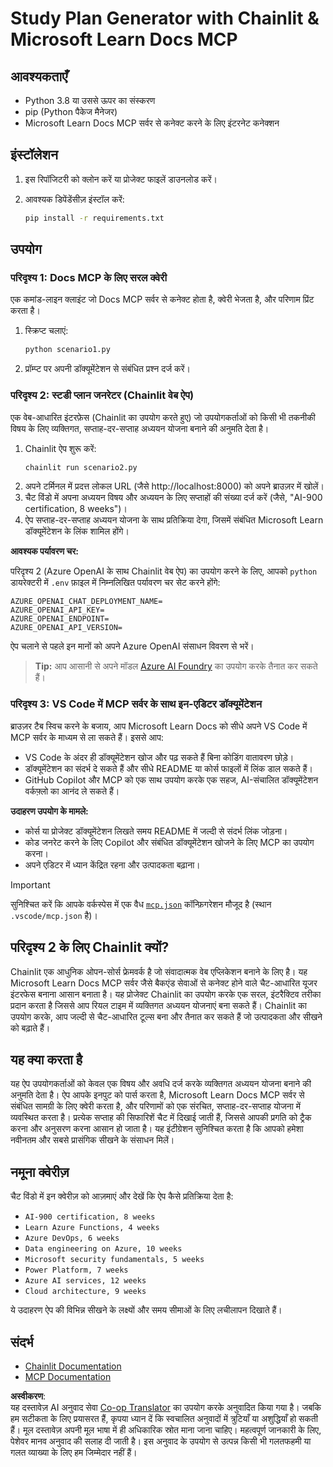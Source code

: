 <!--
CO_OP_TRANSLATOR_METADATA:
{
  "original_hash": "a05fb941810e539147fec53aaadbb6fd",
  "translation_date": "2025-07-14T06:38:25+00:00",
  "source_file": "09-CaseStudy/docs-mcp/solution/python/README.md",
  "language_code": "hi"
}
-->
# Study Plan Generator with Chainlit & Microsoft Learn Docs MCP

## आवश्यकताएँ

- Python 3.8 या उससे ऊपर का संस्करण
- pip (Python पैकेज मैनेजर)
- Microsoft Learn Docs MCP सर्वर से कनेक्ट करने के लिए इंटरनेट कनेक्शन

## इंस्टॉलेशन

1. इस रिपॉजिटरी को क्लोन करें या प्रोजेक्ट फाइलें डाउनलोड करें।
2. आवश्यक डिपेंडेंसीज़ इंस्टॉल करें:

   ```bash
   pip install -r requirements.txt
   ```

## उपयोग

### परिदृश्य 1: Docs MCP के लिए सरल क्वेरी
एक कमांड-लाइन क्लाइंट जो Docs MCP सर्वर से कनेक्ट होता है, क्वेरी भेजता है, और परिणाम प्रिंट करता है।

1. स्क्रिप्ट चलाएं:
   ```bash
   python scenario1.py
   ```
2. प्रॉम्प्ट पर अपनी डॉक्यूमेंटेशन से संबंधित प्रश्न दर्ज करें।

### परिदृश्य 2: स्टडी प्लान जनरेटर (Chainlit वेब ऐप)
एक वेब-आधारित इंटरफ़ेस (Chainlit का उपयोग करते हुए) जो उपयोगकर्ताओं को किसी भी तकनीकी विषय के लिए व्यक्तिगत, सप्ताह-दर-सप्ताह अध्ययन योजना बनाने की अनुमति देता है।

1. Chainlit ऐप शुरू करें:
   ```bash
   chainlit run scenario2.py
   ```
2. अपने टर्मिनल में प्रदत्त लोकल URL (जैसे http://localhost:8000) को अपने ब्राउज़र में खोलें।
3. चैट विंडो में अपना अध्ययन विषय और अध्ययन के लिए सप्ताहों की संख्या दर्ज करें (जैसे, "AI-900 certification, 8 weeks")।
4. ऐप सप्ताह-दर-सप्ताह अध्ययन योजना के साथ प्रतिक्रिया देगा, जिसमें संबंधित Microsoft Learn डॉक्यूमेंटेशन के लिंक शामिल होंगे।

**आवश्यक पर्यावरण चर:**

परिदृश्य 2 (Azure OpenAI के साथ Chainlit वेब ऐप) का उपयोग करने के लिए, आपको `python` डायरेक्टरी में `.env` फ़ाइल में निम्नलिखित पर्यावरण चर सेट करने होंगे:

```
AZURE_OPENAI_CHAT_DEPLOYMENT_NAME=
AZURE_OPENAI_API_KEY=
AZURE_OPENAI_ENDPOINT=
AZURE_OPENAI_API_VERSION=
```

ऐप चलाने से पहले इन मानों को अपने Azure OpenAI संसाधन विवरण से भरें।

> **Tip:** आप आसानी से अपने मॉडल [Azure AI Foundry](https://ai.azure.com/) का उपयोग करके तैनात कर सकते हैं।

### परिदृश्य 3: VS Code में MCP सर्वर के साथ इन-एडिटर डॉक्यूमेंटेशन

ब्राउज़र टैब स्विच करने के बजाय, आप Microsoft Learn Docs को सीधे अपने VS Code में MCP सर्वर के माध्यम से ला सकते हैं। इससे आप:
- VS Code के अंदर ही डॉक्यूमेंटेशन खोज और पढ़ सकते हैं बिना कोडिंग वातावरण छोड़े।
- डॉक्यूमेंटेशन का संदर्भ दे सकते हैं और सीधे README या कोर्स फाइलों में लिंक डाल सकते हैं।
- GitHub Copilot और MCP को एक साथ उपयोग करके एक सहज, AI-संचालित डॉक्यूमेंटेशन वर्कफ़्लो का आनंद ले सकते हैं।

**उदाहरण उपयोग के मामले:**
- कोर्स या प्रोजेक्ट डॉक्यूमेंटेशन लिखते समय README में जल्दी से संदर्भ लिंक जोड़ना।
- कोड जनरेट करने के लिए Copilot और संबंधित डॉक्यूमेंटेशन खोजने के लिए MCP का उपयोग करना।
- अपने एडिटर में ध्यान केंद्रित रहना और उत्पादकता बढ़ाना।

> [!IMPORTANT]
> सुनिश्चित करें कि आपके वर्कस्पेस में एक वैध [`mcp.json`](../../../../../../09-CaseStudy/docs-mcp/solution/scenario3/mcp.json) कॉन्फ़िगरेशन मौजूद है (स्थान `.vscode/mcp.json` है)।

## परिदृश्य 2 के लिए Chainlit क्यों?

Chainlit एक आधुनिक ओपन-सोर्स फ्रेमवर्क है जो संवादात्मक वेब एप्लिकेशन बनाने के लिए है। यह Microsoft Learn Docs MCP सर्वर जैसे बैकएंड सेवाओं से कनेक्ट होने वाले चैट-आधारित यूजर इंटरफेस बनाना आसान बनाता है। यह प्रोजेक्ट Chainlit का उपयोग करके एक सरल, इंटरैक्टिव तरीका प्रदान करता है जिससे आप रियल टाइम में व्यक्तिगत अध्ययन योजनाएं बना सकते हैं। Chainlit का उपयोग करके, आप जल्दी से चैट-आधारित टूल्स बना और तैनात कर सकते हैं जो उत्पादकता और सीखने को बढ़ाते हैं।

## यह क्या करता है

यह ऐप उपयोगकर्ताओं को केवल एक विषय और अवधि दर्ज करके व्यक्तिगत अध्ययन योजना बनाने की अनुमति देता है। ऐप आपके इनपुट को पार्स करता है, Microsoft Learn Docs MCP सर्वर से संबंधित सामग्री के लिए क्वेरी करता है, और परिणामों को एक संरचित, सप्ताह-दर-सप्ताह योजना में व्यवस्थित करता है। प्रत्येक सप्ताह की सिफारिशें चैट में दिखाई जाती हैं, जिससे आपकी प्रगति को ट्रैक करना और अनुसरण करना आसान हो जाता है। यह इंटीग्रेशन सुनिश्चित करता है कि आपको हमेशा नवीनतम और सबसे प्रासंगिक सीखने के संसाधन मिलें।

## नमूना क्वेरीज़

चैट विंडो में इन क्वेरीज़ को आज़माएं और देखें कि ऐप कैसे प्रतिक्रिया देता है:

- `AI-900 certification, 8 weeks`
- `Learn Azure Functions, 4 weeks`
- `Azure DevOps, 6 weeks`
- `Data engineering on Azure, 10 weeks`
- `Microsoft security fundamentals, 5 weeks`
- `Power Platform, 7 weeks`
- `Azure AI services, 12 weeks`
- `Cloud architecture, 9 weeks`

ये उदाहरण ऐप की विभिन्न सीखने के लक्ष्यों और समय सीमाओं के लिए लचीलापन दिखाते हैं।

## संदर्भ

- [Chainlit Documentation](https://docs.chainlit.io/)
- [MCP Documentation](https://github.com/MicrosoftDocs/mcp)

**अस्वीकरण**:  
यह दस्तावेज़ AI अनुवाद सेवा [Co-op Translator](https://github.com/Azure/co-op-translator) का उपयोग करके अनुवादित किया गया है। जबकि हम सटीकता के लिए प्रयासरत हैं, कृपया ध्यान दें कि स्वचालित अनुवादों में त्रुटियाँ या अशुद्धियाँ हो सकती हैं। मूल दस्तावेज़ अपनी मूल भाषा में ही अधिकारिक स्रोत माना जाना चाहिए। महत्वपूर्ण जानकारी के लिए, पेशेवर मानव अनुवाद की सलाह दी जाती है। इस अनुवाद के उपयोग से उत्पन्न किसी भी गलतफहमी या गलत व्याख्या के लिए हम जिम्मेदार नहीं हैं।